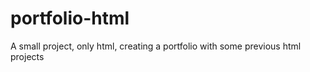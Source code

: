 # portfolio-html
A small project, only html, creating a portfolio with some previous html projects 
